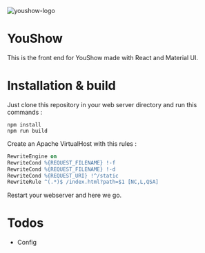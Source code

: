 ![youshow-logo](https://cloud.githubusercontent.com/assets/969003/13937144/f70f7c9c-efc2-11e5-944f-6fb0369608ac.png)

# YouShow

This is the front end for YouShow made with React and Material UI.

# Installation & build

Just clone this repository in your web server directory and run this commands :

```shell
npm install
npm run build
```

Create an Apache VirtualHost with this rules :

```apache
RewriteEngine on
RewriteCond %{REQUEST_FILENAME} !-f
RewriteCond %{REQUEST_FILENAME} !-d
RewriteCond %{REQUEST_URI} !^/static
RewriteRule ^(.*)$ /index.html?path=$1 [NC,L,QSA]
```

Restart your webserver and here we go.

# Todos

- Config
